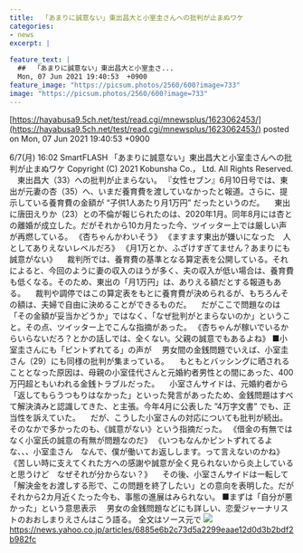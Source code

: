 ```yaml
---
title:  「あまりに誠意ない」東出昌大と小室圭さんへの批判が止まぬワケ  
categories:
- news
excerpt: |
  
feature_text: |
  ##  「あまりに誠意ない」東出昌大と小室圭さ...
  Mon, 07 Jun 2021 19:40:53  +0900
feature_image: "https://picsum.photos/2560/600?image=733"
image: "https://picsum.photos/2560/600?image=733"
---
```


[https://hayabusa9.5ch.net/test/read.cgi/mnewsplus/1623062453/](https://hayabusa9.5ch.net/test/read.cgi/mnewsplus/1623062453/)
posted on Mon, 07 Jun 2021 19:40:53  +0900

<!--more-->

6/7(月) 16:02 SmartFLASH 「あまりに誠意ない」東出昌大と小室圭さんへの批判が止まぬワケ Copyright (C) 2021 Kobunsha Co.， Ltd. All Rights Reserved. 　東出昌大（33）への批判が止まらない。 『女性セブン』6月10日号では、東出が元妻の杏（35）へ、いまだ養育費を渡していなかったと報道。さらに、提示している養育費の金額が “子供1人あたり月1万円” だったというのだ。 　東出に唐田えりか（23）との不倫が報じられたのは、2020年1月。同年8月には杏との離婚が成立した。だがそれから10カ月たった今、ツイッター上では厳しい声が再燃している。 《杏ちゃんかわいそう》 《ますます東出が嫌いになった　人としてありえないレベルだろ》 《月1万とか、ふざけすぎてません？あまりにも誠意がない》 　裁判所では、養育費の基準となる算定表を公開している。それによると、今回のように妻の収入のほうが多く、夫の収入が低い場合は、養育費も低くなる。そのため、東出の「月1万円」は、ありえる額だとする報道もある。 　裁判や調停ではこの算定表をもとに養育費が決められるが、もちろんその額は、夫婦で自由に決めることができるものだ。 　だがここで問題なのは「その金額が妥当かどうか」ではなく、「なぜ批判がとまらないのか」ということ。その点、ツイッター上でこんな指摘があった。 《杏ちゃんが稼いでいるからいらないだろ？とかの話しでは、全くない。父親の誠意でもあるよね》 ■小室圭さんにも「ピントずれてる」の声が 　男女間の金銭問題でいえば、小室圭さん（29）にも同様の批判が集まっている。 　もともとバッシングに晒されることとなった原因は、母親の小室佳代さんと元婚約者男性との間にあった、400万円超ともいわれる金銭トラブルだった。 　小室さんサイドは、元婚約者から「返してもらうつもりはなかった」といった発言があったため、金銭問題はすべて解決済みと認識してきた、と主張。今年4月に公表した ”4万字文書” でも、正当性を訴えていた。 　だが、こうした小室さんの対応についても批判が続出。そのなかで多かったのも、《誠意がない》という指摘だった。 《借金の有無ではなく小室氏の誠意の有無が問題なのだ》 《いつもなんかピントずれてるよな、、、小室圭さん　なんで、僕が働いてお返しします。って言えないのかね》 《苦しい時に支えてくれた方への感謝や誠意が全く見られないから炎上していると思うけど　なぜそれが分からない？》 　その後、小室さんサイドは一転して「解決金をお渡しする形で、この問題を終了したい」との意向を表明した。だがそれから2カ月近くたった今も、事態の進展はみられない。 ■まずは「自分が悪かった」という意思表示 　男女の金銭問題などにも詳しい、恋愛ジャーナリストのおおしまりえさんはこう語る。 全文はソース元で ![](https://amd-pctr.c.yimg.jp/r/iwiz-amd/20210607-00010006-flash-000-2-view.jpg) https://news.yahoo.co.jp/articles/6885e6b2c73d5a2299eaae12d0d3b2bdf2b982fc
